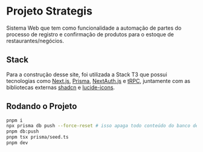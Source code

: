 # Projeto Strategis

Sistema Web que tem como funcionalidade a automação de partes do processo de registro e confirmação de produtos para o estoque de restaurantes/negócios.

## Stack

Para a construção desse site, foi utilizada a Stack T3 que possui tecnologias como [Next.js](https://nextjs.org), [Prisma](https://prisma.io), [NextAuth.js](https://next-auth.js.org) e [tRPC](https://trpc.io), juntamente com as bibliotecas externas [shadcn](https://ui.shadcn.com/docs) e [lucide-icons](https://lucide.dev/icons/).

## Rodando o Projeto

```bash
pnpm i
npx prisma db push --force-reset # isso apaga todo conteúdo do banco de dados, cuidado para não apagar dados que não estão na seed
pnpm db:push
pnpm tsx prisma/seed.ts
pnpm dev
```
